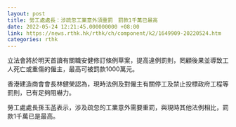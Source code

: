 ```yaml
---
layout: post
title: 勞工處處長：涉疏忽工業意外須重罰　罰款1千萬已最高
date: 2022-05-24 12:21:45.000000000 +08:00
link: https://news.rthk.hk/rthk/ch/component/k2/1649909-20220524.htm
categories: rthk
---
```


立法會將於明天首讀有關職安健修訂條例草案，提高違例罰則，罔顧後果並導致工人死亡或重傷的僱主，最高可被罰款1000萬元。

香港建造商會會長林健榮認為，現時法例及對僱主有關停工及禁止投標政府工程等罰則，已有足夠阻嚇力。

勞工處處長孫玉菡表示，涉及疏忽的工業意外需要重罰，與現時其他法例相比，罰款1千萬已是最高。

